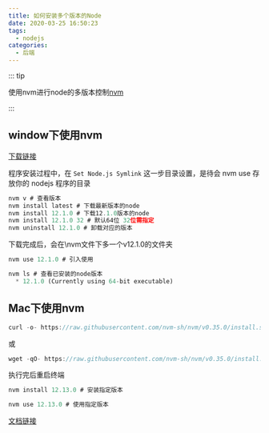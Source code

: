 ```yaml
---
title: 如何安装多个版本的Node
date: 2020-03-25 16:50:23
tags: 
  - nodejs
categories:
  - 后端
---
```


::: tip

使用nvm进行node的多版本控制[nvm](https://github.com/nvm-sh/nvm)

:::

<!-- more -->

## window下使用nvm

[下载链接](https://github.com/coreybutler/nvm-windows/releases)

程序安装过程中，在 `Set Node.js Symlink` 这一步目录设置，是待会 nvm use 存放你的 nodejs 程序的目录

```js
nvm v # 查看版本
nvm install latest # 下载最新版本的node
nvm install 12.1.0 # 下载12.1.0版本的node
nvm install 12.1.0 32 # 默认64位 32位需指定
nvm uninstall 12.1.0 # 卸载对应的版本
```

下载完成后，会在\nvm文件下多一个v12.1.0的文件夹

```js
nvm use 12.1.0 # 引入使用
```

```js
nvm ls # 查看已安装的node版本
  * 12.1.0 (Currently using 64-bit executable)
```

## Mac下使用nvm
```js
curl -o- https://raw.githubusercontent.com/nvm-sh/nvm/v0.35.0/install.sh | bash
```
或
```js
wget -qO- https://raw.githubusercontent.com/nvm-sh/nvm/v0.35.0/install.sh | bash
```
执行完后重启终端
```js
nvm install 12.13.0 # 安装指定版本
```
```js
nvm use 12.13.0 # 使用指定版本
```
[文档链接](https://github.com/nvm-sh/nvm)
